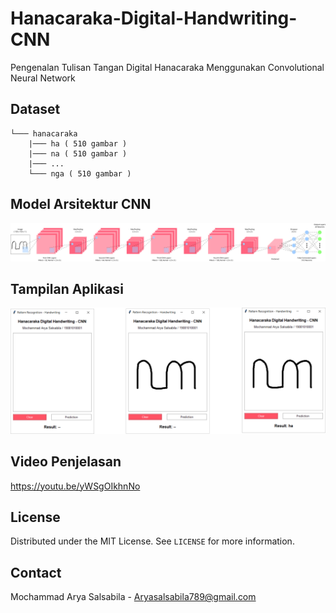 # Hanacaraka-Digital-Handwriting-CNN

Pengenalan Tulisan Tangan Digital Hanacaraka Menggunakan Convolutional Neural Network

## Dataset

```
└─── hanacaraka
    |─── ha ( 510 gambar )
    |─── na ( 510 gambar )
    |─── ...
    └─── nga ( 510 gambar )
```

## Model Arsitektur CNN

![Model Arsitektur CNN](images/cnn_architecture_model.svg)

## Tampilan Aplikasi

![Tampilan Aplikasi](images/graphical_user_interface.svg)

## Video Penjelasan

https://youtu.be/yWSgOIkhnNo

## License

Distributed under the MIT License. See `LICENSE` for more information.

## Contact

Mochammad Arya Salsabila - Aryasalsabila789@gmail.com
